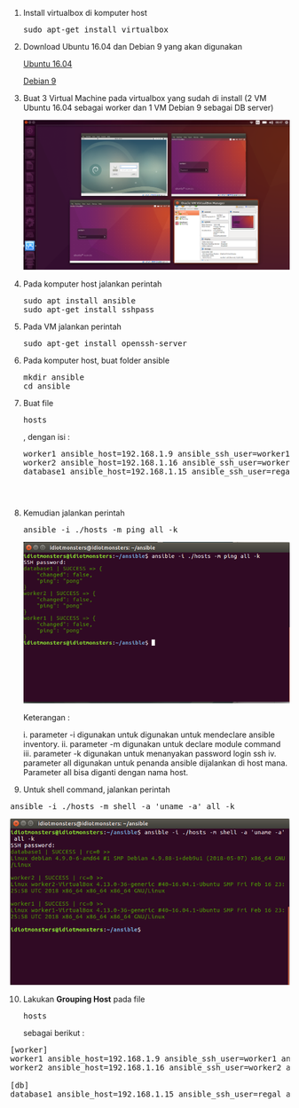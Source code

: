 
1. Install virtualbox di komputer host
    
    <pre>sudo apt-get install virtualbox</pre>
    
2. Download Ubuntu 16.04 dan Debian 9 yang akan digunakan

   [Ubuntu 16.04](http://releases.ubuntu.com/16.04/)
   
   [Debian 9](https://cdimage.debian.org/debian-cd/current/amd64/iso-cd/)
   
3. Buat 3 Virtual Machine pada virtualbox yang sudah di install (2 VM Ubuntu 16.04 sebagai worker dan 1 VM Debian 9 sebagai DB server)

    <img src="https://github.com/rahajengdwi/CLoud2018/blob/master/Ansible/img/vm.png">
    
4. Pada komputer host jalankan perintah

    <pre>sudo apt install ansible
   sudo apt-get install sshpass</pre>
   
5. Pada VM jalankan perintah

   <pre>sudo apt-get install openssh-server</pre>
   
6. Pada komputer host, buat folder ansible

   <pre>mkdir ansible
   cd ansible</pre>
   
7. Buat file <pre>hosts</pre>, dengan isi :

   <pre>worker1 ansible_host=192.168.1.9 ansible_ssh_user=worker1 ansible_become_pass=root
   worker2 ansible_host=192.168.1.16 ansible_ssh_user=worker2 ansible_become_pass=root
   database1 ansible_host=192.168.1.15 ansible_ssh_user=regal ansible_become_pass=bolaubi<pre>
   
8. Kemudian jalankan perintah

   <pre>ansible -i ./hosts -m ping all -k</pre>

   <img src="https://github.com/rahajengdwi/CLoud2018/blob/master/Ansible/img/ping.png">
   
   Keterangan :
   
    i. parameter -i digunakan untuk digunakan untuk mendeclare ansible inventory.
   ii. parameter -m digunakan untuk declare module command
  iii. parameter -k digunakan untuk menanyakan password login ssh
   iv. parameter all digunakan untuk penanda ansible dijalankan di host mana. Parameter all bisa diganti dengan nama host.
   
 9. Untuk shell command, jalankan perintah
 
 <pre>ansible -i ./hosts -m shell -a 'uname -a' all -k</pre>
 
 <img src="https://github.com/rahajengdwi/CLoud2018/blob/master/Ansible/img/shellcommand.png">
 
 10. Lakukan <b>Grouping Host</b> pada file <pre>hosts</pre> sebagai berikut :
 
 <pre>[worker]
worker1 ansible_host=192.168.1.9 ansible_ssh_user=worker1 ansible_become_pass=root
worker2 ansible_host=192.168.1.16 ansible_ssh_user=worker2 ansible_become_pass=root

[db]
database1 ansible_host=192.168.1.15 ansible_ssh_user=regal ansible_become_pass=bolaubi<pre>

